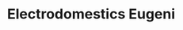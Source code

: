 ---
title: "Electrodomestics Eugeni"
url: /balaguer/electrodomestics-eugeni/
shop: Haushaltsgeräte
---